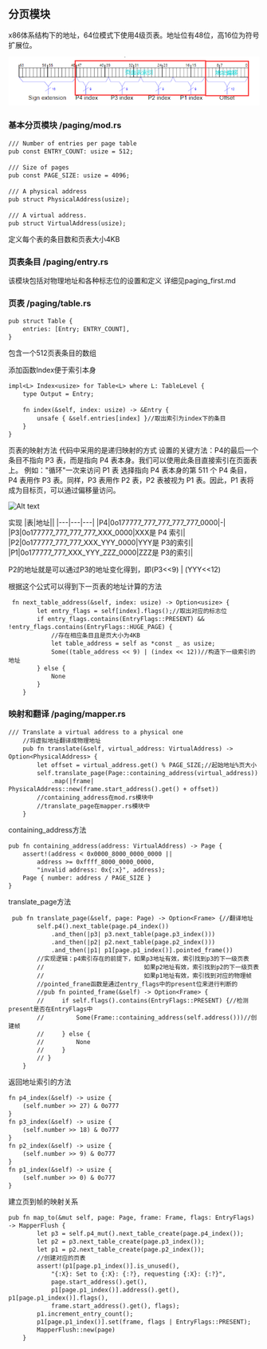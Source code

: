 ## 分页模块


x86体系结构下的地址，64位模式下使用4级页表。地址位有48位，高16位为符号扩展位。

![Alt text](pictrue/虚拟地址.png "optional title")

### 基本分页模块 /paging/mod.rs
```
/// Number of entries per page table
pub const ENTRY_COUNT: usize = 512;

/// Size of pages
pub const PAGE_SIZE: usize = 4096;

/// A physical address
pub struct PhysicalAddress(usize);

/// A virtual address.
pub struct VirtualAddress(usize);
```
定义每个表的条目数和页表大小4KB 

### 页表条目 /paging/entry.rs
该模块包括对物理地址和各种标志位的设置和定义
详细见paging_first.md

### 页表 /paging/table.rs
```
pub struct Table {
    entries: [Entry; ENTRY_COUNT],
}
```
包含一个512页表条目的数组

添加函数Index便于索引本身
```
impl<L> Index<usize> for Table<L> where L: TableLevel {
    type Output = Entry;

    fn index(&self, index: usize) -> &Entry {
        unsafe { &self.entries[index] }//取出索引为index下的条目
    }
}
```
页表的映射方法
代码中采用的是递归映射的方式
设置的关键方法：P4的最后一个条目不指向 P3 表，而是指向 P4 表本身。我们可以使用此条目直接索引在页面表上。
例如："循环"一次来访问 P1 表
选择指向 P4 表本身的第 511 个 P4 条目，P4 表用作 P3 表。同样，P3 表用作 P2 表，P2 表被视为 P1 表。因此，P1 表将成为目标页，可以通过偏移量访问。

![Alt text](/picture/递归映射.png "optional title")

实现
|表|地址||
|---|---|---|
|P4|0o177777_777_777_777_777_0000|-|
|P3|0o177777_777_777_777_XXX_0000|XXX是 P4 索引|
|P2|0o177777_777_777_XXX_YYY_0000|YYY是 P3的索引|
|P1|0o177777_777_XXX_YYY_ZZZ_0000|ZZZ是 P3的索引|

P2的地址就是可以通过P3的地址变化得到，即(P3<<9) | (YYY<<12)

根据这个公式可以得到下一页表的地址计算的方法
```
 fn next_table_address(&self, index: usize) -> Option<usize> {
        let entry_flags = self[index].flags();//取出对应的标志位
        if entry_flags.contains(EntryFlags::PRESENT) && !entry_flags.contains(EntryFlags::HUGE_PAGE) {
            //存在相应条目且是页大小为4KB 
            let table_address = self as *const _ as usize;
            Some((table_address << 9) | (index << 12))//构造下一级索引的地址
        } else {
            None
        }
    }
```
### 映射和翻译 /paging/mapper.rs
```
/// Translate a virtual address to a physical one
    //将虚拟地址翻译成物理地址
    pub fn translate(&self, virtual_address: VirtualAddress) -> Option<PhysicalAddress> {
        let offset = virtual_address.get() % PAGE_SIZE;//起始地址%页大小
        self.translate_page(Page::containing_address(virtual_address))
            .map(|frame| PhysicalAddress::new(frame.start_address().get() + offset))
        //containing_address在mod.rs模块中
        //translate_page在mapper.rs模块中
    }

```


containing_address方法
```
pub fn containing_address(address: VirtualAddress) -> Page {
    assert!(address < 0x0000_8000_0000_0000 ||
        address >= 0xffff_8000_0000_0000,
        "invalid address: 0x{:x}", address);
    Page { number: address / PAGE_SIZE }
}
```

translate_page方法
```
 pub fn translate_page(&self, page: Page) -> Option<Frame> {//翻译地址
        self.p4().next_table(page.p4_index())
            .and_then(|p3| p3.next_table(page.p3_index()))
            .and_then(|p2| p2.next_table(page.p2_index()))
            .and_then(|p1| p1[page.p1_index()].pointed_frame())
        //实现逻辑：p4索引存在的前提下，如果p3地址有效，索引找到p3的下一级页表
        //                            如果p2地址有效，索引找到p2的下一级页表
        //                            如果p1地址有效，索引找到对应的物理帧
        //pointed_frane函数是通过entry_flags中的present位来进行判断的
        //pub fn pointed_frame(&self) -> Option<Frame> {
        //     if self.flags().contains(EntryFlags::PRESENT) {//检测present是否在EntryFlags中
        //         Some(Frame::containing_address(self.address()))//创建帧
        //     } else {
        //         None
        //     }
        // }
    }
```

返回地址索引的方法
```
fn p4_index(&self) -> usize {
    (self.number >> 27) & 0o777
}
fn p3_index(&self) -> usize {
    (self.number >> 18) & 0o777
}
fn p2_index(&self) -> usize {
    (self.number >> 9) & 0o777
}
fn p1_index(&self) -> usize {
    (self.number >> 0) & 0o777
}
```
建立页到帧的映射关系
```
pub fn map_to(&mut self, page: Page, frame: Frame, flags: EntryFlags) -> MapperFlush {
        let p3 = self.p4_mut().next_table_create(page.p4_index());
        let p2 = p3.next_table_create(page.p3_index());
        let p1 = p2.next_table_create(page.p2_index());
        //创建对应的页表
        assert!(p1[page.p1_index()].is_unused(),
            "{:X}: Set to {:X}: {:?}, requesting {:X}: {:?}",
            page.start_address().get(),
            p1[page.p1_index()].address().get(), p1[page.p1_index()].flags(),
            frame.start_address().get(), flags);
        p1.increment_entry_count();
        p1[page.p1_index()].set(frame, flags | EntryFlags::PRESENT);
        MapperFlush::new(page)
    }
```


